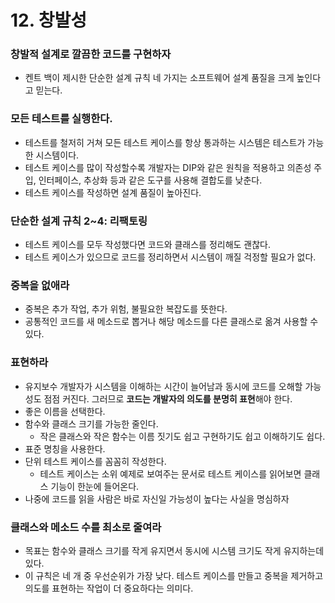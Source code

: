 # 12. 창발성

### 창발적 설계로 깔끔한 코드를 구현하자

- 켄트 백이 제시한 단순한 설계 규칙 네 가지는 소프트웨어 설계 품질을 크게 높인다고 믿는다.

### 모든 테스트를 실행한다.

- 테스트를 철저히 거쳐 모든 테스트 케이스를 항상 통과하는 시스템은 테스트가 가능한 시스템이다.
- 테스트 케이스를 많이 작성할수록 개발자는 DIP와 같은 원칙을 적용하고 의존성 주입, 인터페이스, 추상화 등과 같은 도구를 사용해 결합도를 낮춘다.
- 테스트 케이스를 작성하면 설계 품질이 높아진다.

### 단순한 설계 규칙 2~4: 리팩토링

- 테스트 케이스를 모두 작성했다면 코드와 클래스를 정리해도 괜찮다.
- 테스트 케이스가 있으므로 코드를 정리하면서 시스템이 깨질 걱정할 필요가 없다.

### 중복을 없애라

- 중복은 추가 작업, 추가 위험, 불필요한 복잡도를 뜻한다.
- 공통적인 코드를 새 메소드로 뽑거나 해당 메소드를 다른 클래스로 옮겨 사용할 수 있다.

### 표현하라

- 유지보수 개발자가 시스템을 이해하는 시간이 늘어남과 동시에 코드를 오해할 가능성도 점점 커진다. 그러므로 **코드는 개발자의 의도를 분명히 표현**해야 한다.
- 좋은 이름을 선택한다.
- 함수와 클래스 크기를 가능한 줄인다.
    - 작은 클래스와 작은 함수는 이름 짓기도 쉽고 구현하기도 쉽고 이해하기도 쉽다.
- 표준 명칭을 사용한다.
- 단위 테스트 케이스를 꼼꼼히 작성한다.
    - 테스트 케이스는 소위 예제로 보여주는 문서로 테스트 케이스를 읽어보면 클래스 기능이 한눈에 들어온다.
- 나중에 코드를 읽을 사람은 바로 자신일 가능성이 높다는 사실을 명심하자

### 클래스와 메소드 수를 최소로 줄여라

- 목표는 함수와 클래스 크기를 작게 유지면서 동시에 시스템 크기도 작게 유지하는데 있다.
- 이 규칙은 네 개 중 우선순위가 가장 낮다. 테스트 케이스를 만들고 중복을 제거하고 의도를 표현하는 작업이 더 중요하다는 의미다.
